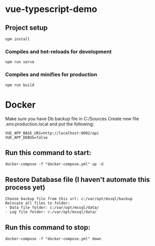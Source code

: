 # vue-typescript-demo

## Project setup
```
npm install
```

### Compiles and hot-reloads for development
```
npm run serve
```

### Compiles and minifies for production
```
npm run build
```

# Docker
Make sure you have Db backup file in C:/Sources
Create new file .env.production.local and put the following:
```
VUE_APP_BASE_URI=http://localhost:8002/api
VUE_APP_DEBUG=false
```
## Run this command to start:
```
docker-compose -f "docker-compose.yml" up -d
```
## Restore Database file (I haven't automate this process yet)
```
Choose backup file from this url: c:/var/opt/mssql/backup
Relocate all files to folder:
- Data file folder: c:/var/opt/mssql/data/
- Log file folder: c:/var/opt/mssql/data/
```
## Run this command to stop:
```
docker-compose -f "docker-compose.yml" down
```
